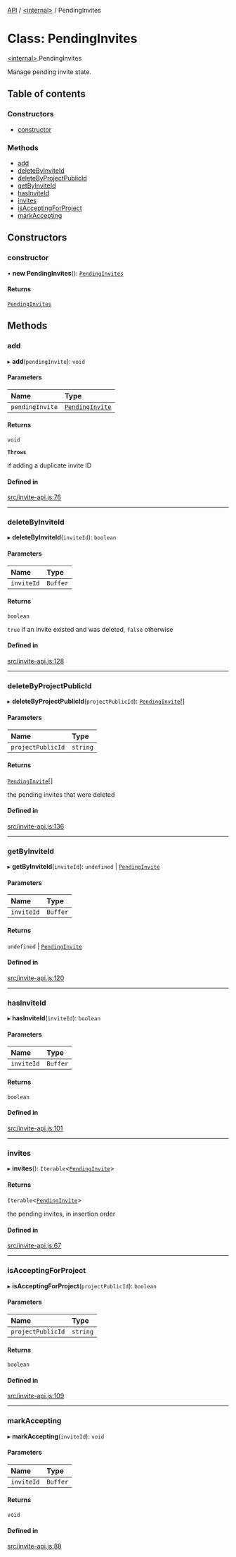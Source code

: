 [API](../README.md) / [\<internal\>](../modules/internal_.md) / PendingInvites

# Class: PendingInvites

[\<internal\>](../modules/internal_.md).PendingInvites

Manage pending invite state.

## Table of contents

### Constructors

- [constructor](internal_.PendingInvites.md#constructor)

### Methods

- [add](internal_.PendingInvites.md#add)
- [deleteByInviteId](internal_.PendingInvites.md#deletebyinviteid)
- [deleteByProjectPublicId](internal_.PendingInvites.md#deletebyprojectpublicid)
- [getByInviteId](internal_.PendingInvites.md#getbyinviteid)
- [hasInviteId](internal_.PendingInvites.md#hasinviteid)
- [invites](internal_.PendingInvites.md#invites)
- [isAcceptingForProject](internal_.PendingInvites.md#isacceptingforproject)
- [markAccepting](internal_.PendingInvites.md#markaccepting)

## Constructors

### constructor

• **new PendingInvites**(): [`PendingInvites`](internal_.PendingInvites.md)

#### Returns

[`PendingInvites`](internal_.PendingInvites.md)

## Methods

### add

▸ **add**(`pendingInvite`): `void`

#### Parameters

| Name | Type |
| :------ | :------ |
| `pendingInvite` | [`PendingInvite`](../interfaces/internal_.PendingInvite.md) |

#### Returns

`void`

**`Throws`**

if adding a duplicate invite ID

#### Defined in

[src/invite-api.js:76](https://github.com/digidem/mapeo-core-next/blob/315dc9781d8d2f74f17b1fd651a3ae81272b7fac/src/invite-api.js#L76)

___

### deleteByInviteId

▸ **deleteByInviteId**(`inviteId`): `boolean`

#### Parameters

| Name | Type |
| :------ | :------ |
| `inviteId` | `Buffer` |

#### Returns

`boolean`

`true` if an invite existed and was deleted, `false` otherwise

#### Defined in

[src/invite-api.js:128](https://github.com/digidem/mapeo-core-next/blob/315dc9781d8d2f74f17b1fd651a3ae81272b7fac/src/invite-api.js#L128)

___

### deleteByProjectPublicId

▸ **deleteByProjectPublicId**(`projectPublicId`): [`PendingInvite`](../interfaces/internal_.PendingInvite.md)[]

#### Parameters

| Name | Type |
| :------ | :------ |
| `projectPublicId` | `string` |

#### Returns

[`PendingInvite`](../interfaces/internal_.PendingInvite.md)[]

the pending invites that were deleted

#### Defined in

[src/invite-api.js:136](https://github.com/digidem/mapeo-core-next/blob/315dc9781d8d2f74f17b1fd651a3ae81272b7fac/src/invite-api.js#L136)

___

### getByInviteId

▸ **getByInviteId**(`inviteId`): `undefined` \| [`PendingInvite`](../interfaces/internal_.PendingInvite.md)

#### Parameters

| Name | Type |
| :------ | :------ |
| `inviteId` | `Buffer` |

#### Returns

`undefined` \| [`PendingInvite`](../interfaces/internal_.PendingInvite.md)

#### Defined in

[src/invite-api.js:120](https://github.com/digidem/mapeo-core-next/blob/315dc9781d8d2f74f17b1fd651a3ae81272b7fac/src/invite-api.js#L120)

___

### hasInviteId

▸ **hasInviteId**(`inviteId`): `boolean`

#### Parameters

| Name | Type |
| :------ | :------ |
| `inviteId` | `Buffer` |

#### Returns

`boolean`

#### Defined in

[src/invite-api.js:101](https://github.com/digidem/mapeo-core-next/blob/315dc9781d8d2f74f17b1fd651a3ae81272b7fac/src/invite-api.js#L101)

___

### invites

▸ **invites**(): `Iterable`\<[`PendingInvite`](../interfaces/internal_.PendingInvite.md)\>

#### Returns

`Iterable`\<[`PendingInvite`](../interfaces/internal_.PendingInvite.md)\>

the pending invites, in insertion order

#### Defined in

[src/invite-api.js:67](https://github.com/digidem/mapeo-core-next/blob/315dc9781d8d2f74f17b1fd651a3ae81272b7fac/src/invite-api.js#L67)

___

### isAcceptingForProject

▸ **isAcceptingForProject**(`projectPublicId`): `boolean`

#### Parameters

| Name | Type |
| :------ | :------ |
| `projectPublicId` | `string` |

#### Returns

`boolean`

#### Defined in

[src/invite-api.js:109](https://github.com/digidem/mapeo-core-next/blob/315dc9781d8d2f74f17b1fd651a3ae81272b7fac/src/invite-api.js#L109)

___

### markAccepting

▸ **markAccepting**(`inviteId`): `void`

#### Parameters

| Name | Type |
| :------ | :------ |
| `inviteId` | `Buffer` |

#### Returns

`void`

#### Defined in

[src/invite-api.js:88](https://github.com/digidem/mapeo-core-next/blob/315dc9781d8d2f74f17b1fd651a3ae81272b7fac/src/invite-api.js#L88)
